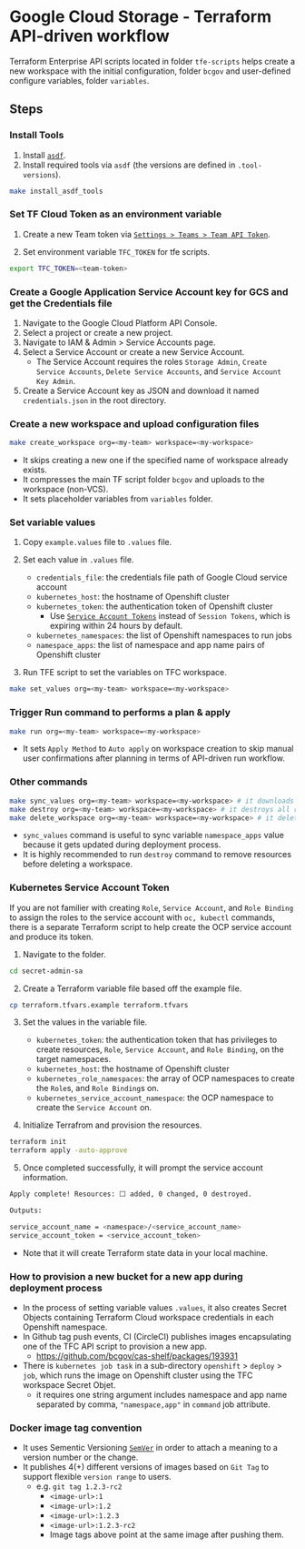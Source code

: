 # Google Cloud Storage - Terraform API-driven workflow

Terraform Enterprise API scripts located in folder `tfe-scripts` helps create a new workspace with the initial configuration, folder `bcgov`
and user-defined configure variables, folder `variables`.

## Steps

### Install Tools

1. Install [`asdf`](https://asdf-vm.com/#/core-manage-asdf-vm?id=install-asdf-vm).
1. Install required tools via `asdf` (the versions are defined in `.tool-versions`).

```bash
make install_asdf_tools
```

### Set TF Cloud Token as an environment variable

1. Create a new Team token via [`Settings > Teams > Team API Token`](https://app.terraform.io/app/thebuttonclan/settings/teams).

1. Set environment variable `TFC_TOKEN` for tfe scripts.

```bash
export TFC_TOKEN=<team-token>
```

### Create a Google Application Service Account key for GCS and get the Credentials file

1. Navigate to the Google Cloud Platform API Console.
1. Select a project or create a new project.
1. Navigate to IAM & Admin > Service Accounts page.
1. Select a Service Account or create a new Service Account.
   - The Service Account requires the roles `Storage Admin`, `Create Service Accounts`, `Delete Service Accounts`, and `Service Account Key Admin`.
1. Create a Service Account key as JSON and download it named `credentials.json` in the root directory.

### Create a new workspace and upload configuration files

```bash
make create_workspace org=<my-team> workspace=<my-workspace>
```

- It skips creating a new one if the specified name of workspace already exists.
- It compresses the main TF script folder `bcgov` and uploads to the workspace (non-VCS).
- It sets placeholder variables from `variables` folder.

### Set variable values

1. Copy `example.values` file to `.values` file.
1. Set each value in `.values` file.

   - `credentials_file`: the credentials file path of Google Cloud service account
   - `kubernetes_host`: the hostname of Openshift cluster
   - `kubernetes_token`: the authentication token of Openshift cluster
     - Use [`Service Account Tokens`](https://docs.openshift.com/container-platform/3.11/rest_api/index.html#rest-api-serviceaccount-tokens) instead of `Session Tokens`, which is expiring within 24 hours by default.
   - `kubernetes_namespaces`: the list of Openshift namespaces to run jobs
   - `namespace_apps`: the list of namespace and app name pairs of Openshift cluster

1. Run TFE script to set the variables on TFC workspace.

```bash
make set_values org=<my-team> workspace=<my-workspace>
```

### Trigger Run command to performs a plan & apply

```bash
make run org=<my-team> workspace=<my-workspace>
```

- It sets `Apply Method` to `Auto apply` on workspace creation to skip manual user confirmations after planning in terms of API-driven run workflow.

### Other commands

```bash
make sync_values org=<my-team> workspace=<my-workspace> # it downloads the current variable values from the workspace
make destroy org=<my-team> workspace=<my-workspace> # it destroys all resources created by the workspace
make delete_workspace org=<my-team> workspace=<my-workspace> # it deletes the workspace
```

- `sync_values` command is useful to sync variable `namespace_apps` value because it gets updated during deployment process.
- It is highly recommended to run `destroy` command to remove resources before deleting a workspace.

### Kubernetes Service Account Token

If you are not familier with creating `Role`, `Service Account`, and `Role Binding` to assign the roles to the service account with `oc, kubectl` commands, there is a separate Terraform script to help create the OCP service account and produce its token.

1. Navigate to the folder.

```bash
cd secret-admin-sa
```

2. Create a Terraform variable file based off the example file.

```bash
cp terraform.tfvars.example terraform.tfvars
```

3. Set the values in the variable file.

   - `kubernetes_token`: the authentication token that has privileges to create resources, `Role`, `Service Account`, and `Role Binding`, on the target namespaces.
   - `kubernetes_host`: the hostname of Openshift cluster
   - `kubernetes_role_namespaces`: the array of OCP namespaces to create the `Role`s, and `Role Binding`s on.
   - `kubernetes_service_account_namespace`: the OCP namespace to create the `Service Account` on.

4. Initialize Terrafrom and provision the resources.

```bash
terraform init
terraform apply -auto-approve
```

5. Once completed successfully, it will prompt the service account information.

```bash
Apply complete! Resources: ⬜ added, 0 changed, 0 destroyed.

Outputs:

service_account_name = <namespace>/<service_account_name>
service_account_token = <service_account_token>
```

- Note that it will create Terraform state data in your local machine.

### How to provision a new bucket for a new app during deployment process

- In the process of setting variable values `.values`, it also creates Secret Objects containing Terraform Cloud workspace credentials in each Openshift namespace.
- In Github tag push events, CI (CircleCI) publishes images encapsulating one of the TFC API script to provision a new app.
  - https://github.com/bcgov/cas-shelf/packages/193931
- There is `kubernetes job task` in a sub-directory `openshift` > `deploy` > `job`, which runs the image on Openshift cluster using the TFC workspace Secret Objet.
  - it requires one string argument includes namespace and app name separated by comma, `"namespace,app"` in `command` job attribute.

### Docker image tag convention

- It uses Sementic Versioning [`SemVer`](https://semver.org/) in order to attach a meaning to a version number or the change.
- It publishes 4(+) different versions of images based on `Git Tag` to support flexible `version range` to users.
  - e.g. `git tag 1.2.3-rc2`
    - `<image-url>:1`
    - `<image-url>:1.2`
    - `<image-url>:1.2.3`
    - `<image-url>:1.2.3-rc2`
    - Image tags above point at the same image after pushing them.
